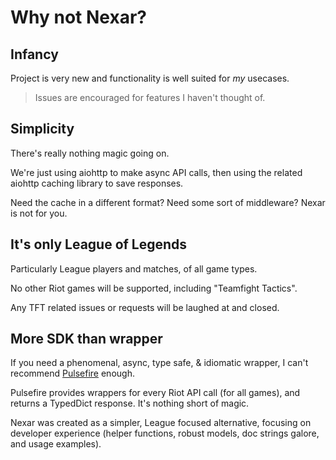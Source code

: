 # Why not Nexar?

## Infancy

Project is very new and functionality is well suited for _my_ usecases.

> Issues are encouraged for features I haven't thought of.

## Simplicity

There's really nothing magic going on.

We're just using aiohttp to make async API calls, then using the related aiohttp caching library to save responses.

Need the cache in a different format? Need some sort of middleware? Nexar is not for you.

## It's only League of Legends

Particularly League players and matches, of all game types.

No other Riot games will be supported, including "Teamfight Tactics".

Any TFT related issues or requests will be laughed at and closed.

## More SDK than wrapper

If you need a phenomenal, async, type safe, & idiomatic wrapper, I can't recommend [Pulsefire](https://pulsefire.iann838.com) enough.

Pulsefire provides wrappers for every Riot API call (for all games), and returns a TypedDict response. It's nothing short of magic.

Nexar was created as a simpler, League focused alternative, focusing on developer experience (helper functions, robust models, doc strings galore, and usage examples).

